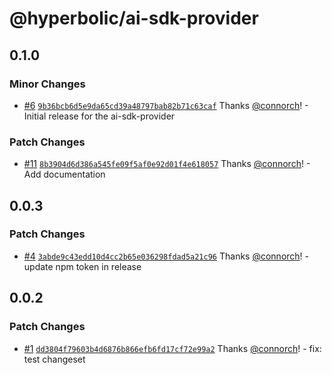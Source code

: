 # @hyperbolic/ai-sdk-provider

## 0.1.0

### Minor Changes

- [#6](https://github.com/HyperbolicLabs/hyperbolic-ts/pull/6) [`9b36bcb6d5e9da65cd39a48797bab82b71c63caf`](https://github.com/HyperbolicLabs/hyperbolic-ts/commit/9b36bcb6d5e9da65cd39a48797bab82b71c63caf) Thanks [@connorch](https://github.com/connorch)! - Initial release for the ai-sdk-provider

### Patch Changes

- [#11](https://github.com/HyperbolicLabs/hyperbolic-ts/pull/11) [`8b3904d6d386a545fe09f5af0e92d01f4e618057`](https://github.com/HyperbolicLabs/hyperbolic-ts/commit/8b3904d6d386a545fe09f5af0e92d01f4e618057) Thanks [@connorch](https://github.com/connorch)! - Add documentation

## 0.0.3

### Patch Changes

- [#4](https://github.com/HyperbolicLabs/hyperbolic-ts/pull/4) [`3abde9c43edd10d4cc2b65e036298fdad5a21c96`](https://github.com/HyperbolicLabs/hyperbolic-ts/commit/3abde9c43edd10d4cc2b65e036298fdad5a21c96) Thanks [@connorch](https://github.com/connorch)! - update npm token in release

## 0.0.2

### Patch Changes

- [#1](https://github.com/HyperbolicLabs/hyperbolic-ts/pull/1) [`dd3804f79603b4d6876b866efb6fd17cf72e99a2`](https://github.com/HyperbolicLabs/hyperbolic-ts/commit/dd3804f79603b4d6876b866efb6fd17cf72e99a2) Thanks [@connorch](https://github.com/connorch)! - fix: test changeset

